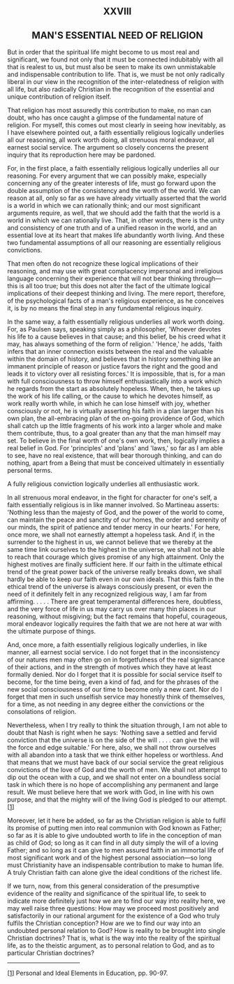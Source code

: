 <body>
 
 
   <h2 align="center">XXVIII</h2>
 
   <h2 align="center">MAN'S ESSENTIAL NEED OF RELIGION</h2>
 
   <p>But in order that the spiritual life might become to us most real and significant, we found not only that it must
   be connected indubitably with all that is realest to us, but must also be seen to make its own unmistakable and
   indispensable contribution to life. That is, we must be not only radically liberal in our view in the recognition of
   the inter-relatedness of religion with all life, but also radically Christian in the recognition of the essential and
   unique contribution of religion itself.</p>
 
   <p>That religion has most assuredly this contribution to make, no man can doubt, who has once caught a glimpse of the
   fundamental nature of religion. For myself, this comes out most clearly in seeing how inevitably, as I have elsewhere
   pointed out, a faith essentially religious logically underlies all our reasoning, all work worth doing, all strenuous
   moral endeavor, all earnest social service. The argument so closely concerns the present inquiry that its
   reproduction here may be pardoned.</p>
 
   <p>For, in the first place, a faith essentially religious logically underlies all our reasoning. For every argument
   that we can possibly make, especially concerning any of the greater interests of life, must go forward upon the
   double assumption of the consistency and the worth of the world. We can reason at all, only so far as we have already
   virtually asserted that the world is a world in which we can rationally think; and our most significant arguments
   require, as well, that we should add the faith that the world is a world in which we can rationally live. That, in
   other words, there is the unity and consistency of one truth and of a unified reason in the world, and an essential
   love at its heart that makes life abundantly worth living. And these two fundamental assumptions of all our reasoning
   are essentially religious convictions.</p>
 
   <p>That men often do not recognize these logical implications of their reasoning, and may use with great complacency
   impersonal and irreligious language concerning their experience that will not bear thinking through—this is all too
   true; but this does not alter the fact of the ultimate logical implications of their deepest thinking and living. The
   mere report, therefore, of the psychological facts of a man's religious experience, as he conceives it, is by no
   means the final step in any fundamental religious inquiry.</p>
 
   <p>In the same way, a faith essentially religious underlies all work worth doing. For, as Paulsen says, speaking
   simply as a philosopher, 'Whoever devotes his life to a cause believes in that cause; and this belief, be his
   creed what it may, has always something of the form of religion.' 'Hence,' he adds, 'faith infers
   that an inner connection exists between the real and the valuable within the domain of history, and believes that in
   history something like an immanent principle of reason or justice favors the right and the good and leads it to
   victory over all resisting forces.' It is impossible, that is, for a man with full consciousness to throw himself
   enthusiastically into a work which he regards from the start as absolutely hopeless. When, then, he takes up the work
   of his life calling, or the cause to which he devotes himself, as work really worth while, in which he can lose
   himself with joy, whether consciously or not, he is virtually asserting his faith in a plan larger than his own plan,
   the all-embracing plan of the on-going providence of God, which shall catch up the little fragments of his work into
   a larger whole and make them contribute, thus, to a goal greater than any that the man himself may set. To believe in
   the final worth of one's own work, then, logically implies a real belief in God. For 'principles' and
   'plans' and 'laws,' so far as I am able to see, have no real existence, that will bear thorough
   thinking, and can do nothing, apart from a Being that must be conceived ultimately in essentially personal terms.</p>
 
   <p>A fully religious conviction logically underlies all enthusiastic work.</p>
 
   <p>In all strenuous moral endeavor, in the fight for character for one's self, a faith essentially religious is
   in like manner involved. So Martineau asserts: 'Nothing less than the majesty of God, and the power of the world
   to come, can maintain the peace and sanctity of our homes, the order and serenity of our minds, the spirit of
   patience and tender mercy in our hearts.' For here, once more, we shall not earnestly attempt a hopeless task.
   And if, in the surrender to the highest in us, we cannot believe that we thereby at the same time link ourselves to
   the highest in the universe, we shall not be able to reach that courage which gives promise of any high attainment.
   Only the highest motives are finally sufficient here. If our faith in the ultimate ethical trend of the great power
   back of the universe really breaks down, we shall hardly be able to keep our faith even in our own ideals. That this
   faith in the ethical trend of the universe is always consciously present, or even the need of it definitely felt in
   any recognized religious way, I am far from affirming. . . . . There are great temperamental differences here,
   doubtless, and the very force of life in us may carry us over many thin places in our reasoning, without misgiving;
   but the fact remains that hopeful, courageous, moral endeavor logically requires the faith that we are not here at
   war with the ultimate purpose of things.</p>
 
   <p>And, once more, a faith essentially religious logically underlies, in like manner, all earnest social service. I
   do not forget that in the inconsistency of our natures men may often go on in forgetfulness of the real significance
   of their actions, and in the strength of motives which they have at least formally denied. Nor do I forget that it is
   possible for social service itself to become, for the time being, even a kind of fad, and for the phrases of the new
   social consciousness of our time to become only a new cant. Nor do I forget that men in such unselfish service may
   honestly think of themselves, for a time, as not needing in any degree either the convictions or the consolations of
   religion.</p>
 
   <p>Nevertheless, when I try really to think the situation through, I am not able to doubt that Nash is right when he
   says: 'Nothing save a settled and fervid conviction that the universe is on the side of the will . . . . can give
   the will the force and edge suitable.' For here, also, we shall not throw ourselves with all abandon into a task
   that we think either hopeless or worthless. And that means that we must have back of our social service the great
   religious convictions of the love of God and the worth of men. We shall not attempt to dip out the ocean with a cup,
   and we shall not enter on a boundless social task in which there is no hope of accomplishing any permanent and large
   result. We must believe here that we work with God, in line with his own purpose, and that the mighty will of the
   living God is pledged to our attempt.[<a name="text1" href="#foot1">1</a>]</p>
 
   <p>Moreover, let it here be added, so far as the Christian religion is able to fulfil its promise of putting men into
   real communion with God known as Father; so far as it is able to give undoubted worth to life in the conception of
   man as child of God; so long as it can find in all duty simply the will of a loving Father; and so long as it can
   give to men assured faith in an immortal life of most significant work and of the highest personal association—so
   long must Christianity have an indispensable contribution to make to human life. A truly Christian faith can alone
   give the ideal conditions of the richest life.</p>
 
   <p>If we turn, now, from this general consideration of the presumptive evidence of the reality and significance of
   the spiritual life, to seek to indicate more definitely just how we are to find our way into reality here, we may
   well raise three questions: How may we proceed most positively and satisfactorily in our rational argument for the
   existence of a God who truly fulfils the Christian conception? How are we to find our way into an undoubted personal
   relation to God? How is reality to be brought into single Christian doctrines? That is, what is the way into the
   reality of the spiritual life, as to the theistic argument, as to personal relation to God, and as to particular
   Christian doctrines?</p>
   <hr width="33%" align="left">
 
   <p>[<a name="foot1" href="#text1">1</a>] Personal and Ideal Elements in Education, pp. 90-97.</p>
 </body>